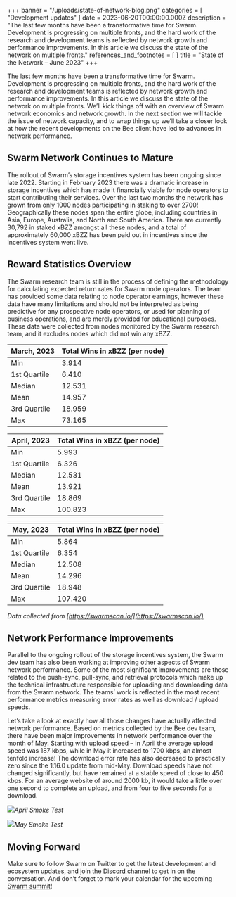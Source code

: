 +++
banner = "/uploads/state-of-network-blog.png"
categories = [ "Development updates" ]
date = 2023-06-20T00:00:00.000Z
description = "The last few months have been a transformative time for Swarm. Development is progressing on multiple fronts, and the hard work of the research and development teams is reflected by network growth and performance improvements. In this article we discuss the state of the network on multiple fronts."
references_and_footnotes = [ ]
title = "State of the Network – June 2023"
+++


The last few months have been a transformative time for Swarm. Development is progressing on multiple fronts, and the hard work of the research and development teams is reflected by network growth and performance improvements. In this article we discuss the state of the network on multiple fronts. We’ll kick things off with an overview of Swarm network economics and network growth. In the next section we will tackle the issue of network capacity, and to wrap things up we’ll take a closer look at how the recent developments on the Bee client have led to advances in network performance.


## Swarm Network Continues to Mature 

The rollout of Swarm’s storage incentives system has been ongoing since late 2022. Starting in February 2023 there was a dramatic increase in storage incentives which has made it financially viable for node operators to start contributing their services. Over the last two months the network has grown from only 1000 nodes participating in staking to over 2700! Geographically these nodes span the entire globe, including countries in Asia, Europe, Australia, and North and South America. There are currently 30,792 in staked xBZZ amongst all these nodes, and a total of approximately 60,000 xBZZ has been paid out in incentives since the incentives system went live. 


## Reward Statistics Overview

The Swarm research team is still in the process of defining the methodology for calculating expected return rates for Swarm node operators. The team has provided some data relating to node operator earnings, however these data have many limitations and should not be interpreted as being predictive for any prospective node operators, or used for planning of business operations, and are merely provided for educational purposes. These data were collected from nodes monitored by the Swarm research team, and it excludes nodes which did not win any xBZZ.

| March, 2023  | Total Wins in xBZZ (per node) |
|--------------|-------------------------------|
| Min          | 3.914                         |
| 1st Quartile | 6.410                         |
| Median       | 12.531                        |
| Mean         | 14.957                        |
| 3rd Quartile | 18.959                        |
| Max          | 73.165                        |

| April, 2023  | Total Wins in xBZZ (per node) |
|--------------|-------------------------------|
| Min          | 5.993                         |
| 1st Quartile | 6.326                         |
| Median       | 12.531                        |
| Mean         | 13.921                        |
| 3rd Quartile | 18.869                        |
| Max          | 100.823                       |

| May, 2023  | Total Wins in xBZZ (per node) |
|--------------|-------------------------------|
| Min          | 5.864                         |
| 1st Quartile | 6.354                         |
| Median       | 12.508                        |
| Mean         | 14.296                        |
| 3rd Quartile | 18.948                        |
| Max          | 107.420                       |

*Data collected from [https://swarmscan.io/](https://swarmscan.io/)*

## Network Performance Improvements 

Parallel to the ongoing rollout of the storage incentives system, the Swarm dev team has also been working at improving other aspects of Swarm network performance. Some of the most significant improvements are those related to the push-sync, pull-sync, and retrieval protocols which make up the technical infrastructure responsible for uploading and downloading data from the Swarm network. The teams’ work is reflected in the most recent performance metrics measuring error rates as well as download / upload speeds. 

Let’s take a look at exactly how all those changes have actually affected network performance. Based on metrics collected by the Bee dev team, there have been major improvements in network performance over the month of May. Starting with upload speed – in April the average upload speed was 187 kbps, while in May it increased to 1700 kbps, an almost tenfold increase! The download error rate has also decreased to practically zero since the 1.16.0 update from mid-May. Download speeds have not changed significantly, but have remained at a stable speed of close to 450 kbps. For an average website of around 2000 kb, it would take a little over one second to complete an upload, and from four to five seconds for a download. 

![](/uploads/april-smoketest.png)*April Smoke Test*

![](/uploads/may-smoketest.png)*May Smoke Test*

## Moving Forward

Make sure to follow Swarm on Twitter to get the latest development and ecosystem updates, and join the [Discord channel](https://discord.gg/ZvBWZC3GEa) to get in on the conversation. And don’t forget to mark your calendar for the upcoming [Swarm summit](https://summit.ethswarm.org/swarm-summit-2023/talk/#)!